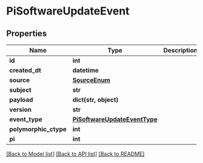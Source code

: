 # PiSoftwareUpdateEvent


## Properties
Name | Type | Description | Notes
------------ | ------------- | ------------- | -------------
**id** | **int** |  | [readonly] 
**created_dt** | **datetime** |  | [readonly] 
**source** | [**SourceEnum**](SourceEnum.md) |  | 
**subject** | **str** |  | 
**payload** | **dict(str, object)** |  | [optional] 
**version** | **str** |  | 
**event_type** | [**PiSoftwareUpdateEventType**](PiSoftwareUpdateEventType.md) |  | 
**polymorphic_ctype** | **int** |  | [readonly] 
**pi** | **int** |  | 

[[Back to Model list]](../README.md#documentation-for-models) [[Back to API list]](../README.md#documentation-for-api-endpoints) [[Back to README]](../README.md)



